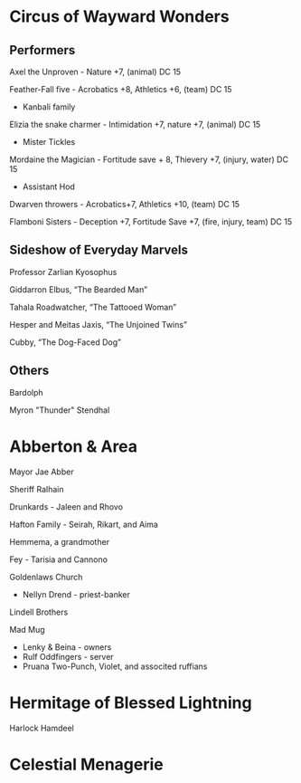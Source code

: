 # Circus of Wayward Wonders
## Performers
Axel the Unproven - Nature +7, (animal) DC 15

Feather-Fall five - Acrobatics +8, Athletics +6, (team) DC 15
* Kanbali family

Elizia the snake charmer - Intimidation +7, nature +7, (animal) DC 15
* Mister Tickles

Mordaine the Magician - Fortitude save + 8, Thievery +7, (injury, water) DC 15
* Assistant Hod

Dwarven throwers - Acrobatics+7, Athletics +10, (team) DC 15

Flamboni Sisters - Deception +7, Fortitude Save +7, (fire, injury, team) DC 15

## Sideshow of Everyday Marvels
Professor Zarlian Kyosophus

Giddarron Elbus, “The Bearded Man”

Tahala Roadwatcher, “The Tattooed Woman”

Hesper and Meitas Jaxis, “The Unjoined Twins”

Cubby, “The Dog-Faced Dog”

## Others
Bardolph

Myron "Thunder" Stendhal

# Abberton & Area
Mayor Jae Abber

Sheriff Ralhain

Drunkards - Jaleen and Rhovo

Hafton Family - Seirah, Rikart, and Aima

Hemmema, a grandmother

Fey - Tarisia and Cannono

Goldenlaws Church
* Nellyn Drend - priest-banker

Lindell Brothers

Mad Mug
* Lenky & Beina - owners
* Rulf Oddfingers - server
* Pruana Two-Punch, Violet, and associted ruffians

# Hermitage of Blessed Lightning
Harlock Hamdeel

# Celestial Menagerie
